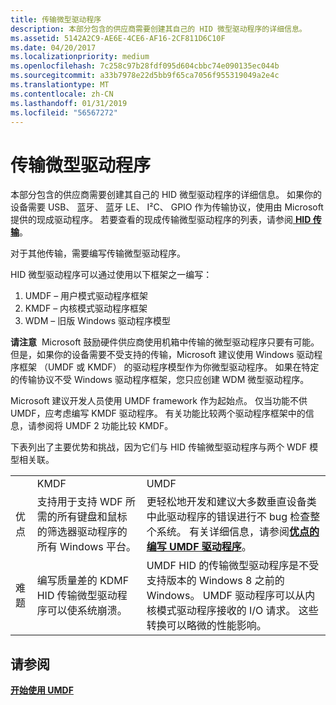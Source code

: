 ```yaml
---
title: 传输微型驱动程序
description: 本部分包含的供应商需要创建其自己的 HID 微型驱动程序的详细信息。
ms.assetid: 5142A2C9-AE6E-4CE6-AF16-2CF811D6C10F
ms.date: 04/20/2017
ms.localizationpriority: medium
ms.openlocfilehash: 7c258c97b28fdf095d604cbbc74e090135ec044b
ms.sourcegitcommit: a33b7978e22d5bb9f65ca7056f955319049a2e4c
ms.translationtype: MT
ms.contentlocale: zh-CN
ms.lasthandoff: 01/31/2019
ms.locfileid: "56567272"
---
```

# <a name="transport-minidrivers"></a>传输微型驱动程序


本部分包含的供应商需要创建其自己的 HID 微型驱动程序的详细信息。 如果你的设备需要 USB、 蓝牙、 蓝牙 LE、 I²C、 GPIO 作为传输协议，使用由 Microsoft 提供的现成驱动程序。 若要查看的现成传输微型驱动程序的列表，请参阅[ **HID 传输**](hid-transports.md)。

对于其他传输，需要编写传输微型驱动程序。

HID 微型驱动程序可以通过使用以下框架之一编写：

1.  UMDF – 用户模式驱动程序框架
2.  KMDF – 内核模式驱动程序框架
3.  WDM – 旧版 Windows 驱动程序模型

**请注意**  Microsoft 鼓励硬件供应商使用机箱中传输的微型驱动程序只要有可能。 但是，如果你的设备需要不受支持的传输，Microsoft 建议使用 Windows 驱动程序框架 （UMDF 或 KMDF） 的驱动程序模型作为你微型驱动程序。 如果在特定的传输协议不受 Windows 驱动程序框架，您只应创建 WDM 微型驱动程序。

Microsoft 建议开发人员使用 UMDF framework 作为起始点。 仅当功能不供 UMDF，应考虑编写 KMDF 驱动程序。 有关功能比较两个驱动程序框架中的信息，请参阅将 UMDF 2 功能比较 KMDF。

下表列出了主要优势和挑战，因为它们与 HID 传输微型驱动程序与两个 WDF 模型相关联。

|            |                                                                                                                  |                                                                                                                               |
|------------|------------------------------------------------------------------------------------------------------------------|-------------------------------------------------------------------------------------------------------------------------------|
|            | KMDF                                                                                                             | UMDF                                                                                                                          |
| 优点 | 支持用于支持 WDF 所需的所有键盘和鼠标的筛选器驱动程序的所有 Windows 平台。 | 更轻松地开发和建议大多数垂直设备类中此驱动程序的错误进行不 bug 检查整个系统。 有关详细信息，请参阅[**优点的编写 UMDF 驱动程序**](../wdf/advantages-of-writing-umdf-drivers.md)。   |
| 难题 | 编写质量差的 KDMF HID 传输微型驱动程序可以使系统崩溃。                                              | UMDF HID 的传输微型驱动程序是不受支持版本的 Windows 8 之前的 Windows。 UMDF 驱动程序可以从内核模式驱动程序接收的 I/O 请求。 这些转换可以略微的性能影响。 |


## <a name="see-also"></a>请参阅
[**开始使用 UMDF**](../wdf/getting-started-with-umdf-version-2.md) 


 




